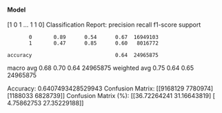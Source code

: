 #### Model
[1 0 1 ... 1 1 0]
Classification Report:
              precision    recall  f1-score   support

           0       0.89      0.54      0.67  16949103
           1       0.47      0.85      0.60   8016772

    accuracy                           0.64  24965875
   macro avg       0.68      0.70      0.64  24965875
weighted avg       0.75      0.64      0.65  24965875

Accuracy: 0.6407493428529943
Confusion Matrix:
[[9168129 7780974]
 [1188033 6828739]]
Confusion Matrix (%):
[[36.72264241 31.16643819]
 [ 4.75862753 27.35229188]]
